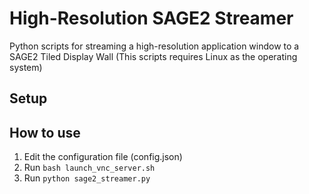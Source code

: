 # High-Resolution SAGE2 Streamer
Python scripts for streaming a high-resolution application window to a SAGE2 Tiled Display Wall
(This scripts requires Linux as the operating system)

## Setup


## How to use
1. Edit the configuration file (config.json)
2. Run `bash launch_vnc_server.sh`
3. Run `python sage2_streamer.py`

